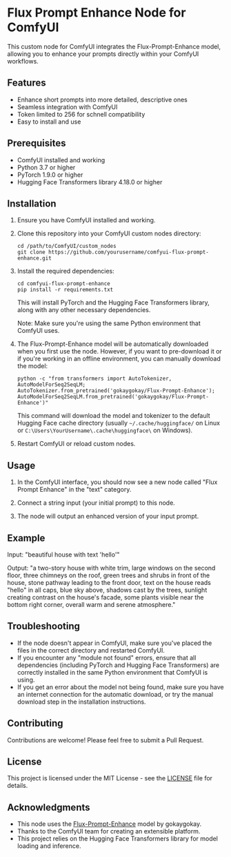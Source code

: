 # Flux Prompt Enhance Node for ComfyUI

This custom node for ComfyUI integrates the Flux-Prompt-Enhance model, allowing you to enhance your prompts directly within your ComfyUI workflows.

## Features

- Enhance short prompts into more detailed, descriptive ones
- Seamless integration with ComfyUI
- Token limited to 256 for schnell compatibility
- Easy to install and use

## Prerequisites

- ComfyUI installed and working
- Python 3.7 or higher
- PyTorch 1.9.0 or higher
- Hugging Face Transformers library 4.18.0 or higher

## Installation

1. Ensure you have ComfyUI installed and working.

2. Clone this repository into your ComfyUI custom nodes directory:

   ```
   cd /path/to/ComfyUI/custom_nodes
   git clone https://github.com/yourusername/comfyui-flux-prompt-enhance.git
   ```

3. Install the required dependencies:

   ```
   cd comfyui-flux-prompt-enhance
   pip install -r requirements.txt
   ```

   This will install PyTorch and the Hugging Face Transformers library, along with any other necessary dependencies.

   Note: Make sure you're using the same Python environment that ComfyUI uses.

4. The Flux-Prompt-Enhance model will be automatically downloaded when you first use the node. However, if you want to pre-download it or if you're working in an offline environment, you can manually download the model:

   ```
   python -c "from transformers import AutoTokenizer, AutoModelForSeq2SeqLM; AutoTokenizer.from_pretrained('gokaygokay/Flux-Prompt-Enhance'); AutoModelForSeq2SeqLM.from_pretrained('gokaygokay/Flux-Prompt-Enhance')"
   ```

   This command will download the model and tokenizer to the default Hugging Face cache directory (usually `~/.cache/huggingface/` on Linux or `C:\Users\YourUsername\.cache\huggingface\` on Windows).

5. Restart ComfyUI or reload custom nodes.

## Usage

1. In the ComfyUI interface, you should now see a new node called "Flux Prompt Enhance" in the "text" category.

2. Connect a string input (your initial prompt) to this node.

3. The node will output an enhanced version of your input prompt.

## Example

Input: "beautiful house with text 'hello'"

Output: "a two-story house with white trim, large windows on the second floor, three chimneys on the roof, green trees and shrubs in front of the house, stone pathway leading to the front door, text on the house reads "hello" in all caps, blue sky above, shadows cast by the trees, sunlight creating contrast on the house's facade, some plants visible near the bottom right corner, overall warm and serene atmosphere."

## Troubleshooting

- If the node doesn't appear in ComfyUI, make sure you've placed the files in the correct directory and restarted ComfyUI.
- If you encounter any "module not found" errors, ensure that all dependencies (including PyTorch and Hugging Face Transformers) are correctly installed in the same Python environment that ComfyUI is using.
- If you get an error about the model not being found, make sure you have an internet connection for the automatic download, or try the manual download step in the installation instructions.

## Contributing

Contributions are welcome! Please feel free to submit a Pull Request.

## License

This project is licensed under the MIT License - see the [LICENSE](LICENSE) file for details.

## Acknowledgments

- This node uses the [Flux-Prompt-Enhance](https://huggingface.co/gokaygokay/Flux-Prompt-Enhance) model by gokaygokay.
- Thanks to the ComfyUI team for creating an extensible platform.
- This project relies on the Hugging Face Transformers library for model loading and inference.

